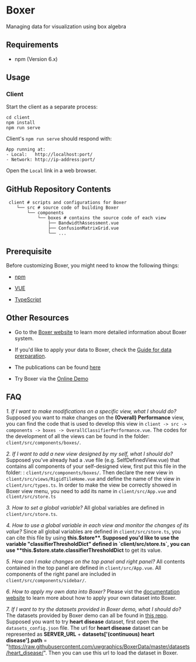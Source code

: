 # Boxer

Managing data for visualization using box algebra

## Requirements
* npm (Version 6.x)


## Usage


### Client

Start the client as a separate process:
```shell
cd client
npm install
npm run serve
```
Client's `npm run serve` should respond with:

    App running at:
    - Local:   http://localhost:port/
    - Network: http://ip-address:port/

Open the `Local` link in a web browser.

## GitHub Repository Contents
     client # scripts and configurations for Boxer
        └── src # source code of building Boxer
            └── components
                └── boxes # contains the source code of each view
                    ├── BandwidthAssessment.vue      
                    ├── ConfusionMatrixGrid.vue      
                    └── ...
                    


## Prerequisite
Before customizing Boxer, you might need to know the following things:

* [npm](https://docs.npmjs.com/cli/v6/commands/npm) 

* [VUE](https://vuejs.org/v2/guide/)

* [TypeScript](https://www.typescriptlang.org/docs/)


## Other Resources
* Go to the [Boxer website](https://graphics.cs.wisc.edu/Vis/Boxer/) to learn more detailed information about Boxer system.

* If you'd like to apply your data to Boxer, check the [Guide for data prerparation](https://graphics.cs.wisc.edu/Vis/Boxer/docs/data_preparation/).


* The publications can be found [here](https://arxiv.org/abs/2004.07964)

* Try Boxer via the [Online Demo](https://graphics.cs.wisc.edu/Vis/Boxer/demo/dist/index.html)


## FAQ

*1. If I want to make modifications on a specific view, what I should do?*
Supposed you want to make changes on the **(Overall) Performance** view, you can find the code that is used to develop this view in `client -> src -> components -> boxes -> OverallClassifierPerformance.vue`. The codes for the development of all the views can be found in the folder: `client/src/components/boxes/`.

*2. If I want to add a new view designed by my self, what I should do?*
Supposed you've already had a .vue file (e.g. SelfDefinedView.vue) that contains all components of your self-designed view, first put this file in the folder: : `client/src/components/boxes/`. Then declare the new view in `client/src/views/RigidTileHome.vue` and define the name of the view in `client/src/types.ts`. In order to make the view be correctly showed in Boxer view menu, you need to add its name in `client/src/App.vue` and `client/src/store.ts`

*3. How to set a global variable?*
All global variables are defined in `client/src/store.ts`. 

*4. How to use a global variable in each view and monitor the changes of its value?*
Since all global variables are defined in `client/src/store.ts`, you can cite this file by using **this.$store**. Supposed you'd like to use the variable "classifierThresholdDict" defined in `client/src/store.ts`, you can use **this.$store.state.classifierThresholdDict** to get its value. 

*5. How can I make changes on the top panel and right panel?*
All contents contained in the top panel are defined in `client/src/App.vue`.
All components of the right panel are included in `client/src/components/sidebar/`. 

*6. How to apply my own data into Boxer?*
Please vist the [documentation website](https://graphics.cs.wisc.edu/Vis/Boxer/docs/data_preparation/) to learn more about how to apply your own dataset into Boxer.

*7. If I want to try the datasets provided in Boxer demo, what I should do?*
The datasets provided by Boxer demo can all be found in [this repo](https://github.com/uwgraphics/BoxerData). Supposed you want to try **heart disease** dataset, first open the `datasets_config.json` file. The url for **heart disease** dataset can be represented as **SERVER_URL** + **datasets['(continuous) heart disease'].path** = "https://raw.githubusercontent.com/uwgraphics/BoxerData/master/datasets/heart_disease/". Then you can use this url to load the dataset in Boxer.